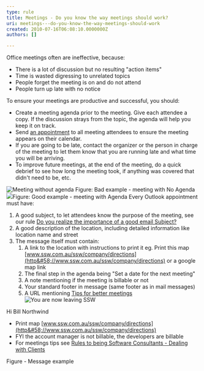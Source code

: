 ```yaml
---
type: rule
title: Meetings - Do you know the way meetings should work?
uri: meetings---do-you-know-the-way-meetings-should-work
created: 2010-07-16T06:08:10.0000000Z
authors: []

---
```



Office meetings often are ineffective, because:

- There is a lot of discussion but no resulting "action items"
- Time is wasted digressing to unrelated topics
- People forget the meeting is on and do not attend
- People turn up late with no notice


To ensure your meetings are productive and successful, you should:

- Create a meeting agenda prior to the meeting. Give each attendee a copy. If the discussion strays from the topic, the agenda will help you keep it on track.
- Send [an appointment](http&#58;//www.ssw.com.au/ssw/Standards/Rules/RulesToBetterEmail.aspx#MakeAppointments) to all meeting attendees to ensure the meeting appears on their calendar.
- If you are going to be late, contact the organizer or the person in charge of the meeting to let them know that you are running late and what time you will be arriving.
- To improve future meetings, at the end of the meeting, do a quick debrief to see how long the meeting took, if anything was covered that didn't need to be, etc.

![Meeting without agenda](http&#58;//www.ssw.com.au/ssw/Standards/Rules/Images/MeetingNoAgenda.JPG) Figure: Bad example - meeting with No Agenda ![](/Management/RulesToBeingSoftwareConsultants-DealingWithClients/PublishingImages/MeetingWithAgenda_1.jpg)Figure: Good example - meeting with Agenda 
Every Outlook appointment must have:

1. A good subject, to let attendees know the purpose of the meeting, see our rule [Do you realize the importance of a good email Subject?](/Communication/RulesToBetterEmail/Pages/ImportanceOfAGoodSubject.aspx)
2. A good description of the location, including detailed information like location name and street
3. The message itself must contain:
    1. A link to the location with instructions to print it eg. Print this map [www.ssw.com.au/ssw/company/directions](http&#58;//www.ssw.com.au/ssw/company/directions) or a google map link
    2. The final step in the agenda being "Set a date for the next meeting"
    3. A note mentioning if the meeting is billable or not
    4. Your standard footer in message (same footer as in mail messages)
    5. A URL mentioning [Tips for better meetings](http&#58;//www.ssw.com.au/ssw/Redirect/TipsForMeeting.htm) ![](http&#58;//www.ssw.com.au/ssw/images/external.gif "You are now leaving SSW")

Hi Bill Northwind
- Print map [www.ssw.com.au/ssw/company/directions](http&#58;//www.ssw.com.au/ssw/company/directions)
- FYI the account manager is not billable, the developers are billable
- For meetings tips see [Rules to being Software Consultants - Dealing with Clients](http&#58;//www.ssw.com.au/SSW/standards/rules/RulesToBeingSoftwareConsultantsDealingWithClients.aspx)

Figure - Message example 
